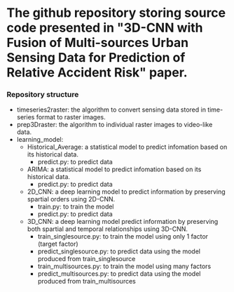 # The github repository storing source code presented in "3D-CNN with Fusion of Multi-sources Urban Sensing Data for Prediction of Relative Accident Risk" paper.

### Repository structure ###
* timeseries2raster: the algorithm to convert sensing data stored in time-series format to raster images.
* prep3Draster: the algorithm to individual raster images to video-like data.
* learning_model: 
    * Historical_Average: a statistical model to predict infomation based on its historical data.
        * predict.py: to predict data
    * ARIMA: a statistical model to predict infomation based on its historical data.
        * predict.py: to predict data
    * 2D_CNN: a deep learning model to predict information by preserving spartial orders using 2D-CNN.
        * train.py: to train the model
        * predict.py: to predict data
    * 3D_CNN: a deep learning model predict information by preserving both spartial and temporal relationships using 3D-CNN.
        * train_singlesource.py: to train the model using only 1 factor (target factor)        
        * predict_singlesource.py: to predict data using the model produced from train_singlesource
        * train_multisources.py: to train the model using many factors
        * predict_multisources.py: to predict data using the model produced from train_multisources

